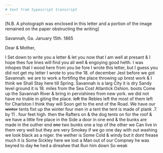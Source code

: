 ```yaml
---
# text from typescript transcript
---
```

[N.B. A photograph was enclosed in this letter and a portion of the image remained on the paper obstructing the writing]

Savannah, Ga. January 15th. 1865

Dear & Mother,

I Set down to write you a letter & let you now that I am well at presant & I hope thes fue lines will find you all well & engoying good helth. I was inhopes that I wood here from you be fore I wrote this letter, but I guess you did not get my letter I wrote to you the 18. of december Jest before we got Savannah. we are to work a fortifing the place throwing up brest work & I think we Shall Stay here till Spring. Savannah is a larg City it is dry Sandy level ground it is 18. miles from the Sea Cost Atlantick Oshion. boots Come up the Savannah River & bring in pervishines from new york. we did not have no truble in giting the place. ~~left~~ the Rebles left the most of them left for Charlston I think thay will Soon get to the end of the Road. We have our ~~winter~~ tents fixt up the winter four men in a tent the tent is made of plank .7. by 11 . four feet high. then the Rafters on & the dog tents on for the roof & we have a little fire place in the Side a door in one end & the bunks are made in the outher end ~~one~~ two bunks one a top of the other we Can live in them very well but they are very Smokey if we go one day with out washing we look black as a niger. the wether is Some Cold & windy but it dont frease much it is Some Sickley here we lost a Man out of our Compney he was beyred to day ~~he~~ hed a direahee that Run him down So weak